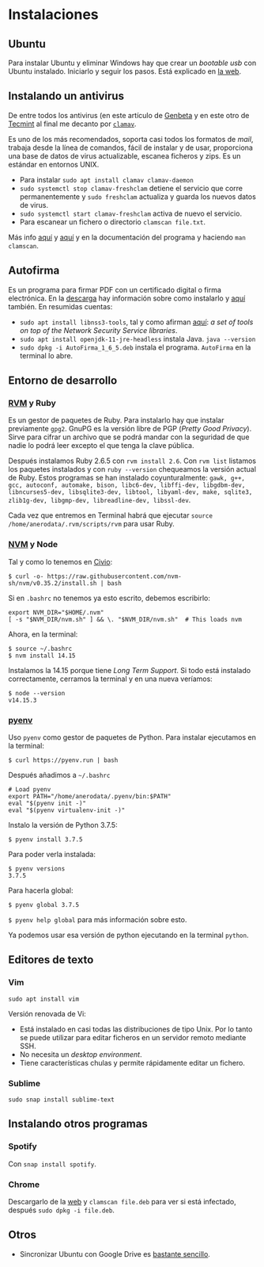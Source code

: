 # Instalaciones

## Ubuntu

Para instalar Ubuntu y eliminar Windows hay que crear un _bootable usb_ con Ubuntu instalado. Iniciarlo y seguir los pasos. Está explicado en [la web](https://ubuntu.com/tutorials/install-ubuntu-desktop#1-overview).

## Instalando un antivirus

De entre todos los antivirus (en este artículo de [Genbeta](https://www.genbeta.com/linux/mejores-soluciones-anti-malware-para-linux) y en este otro de [Tecmint](https://www.tecmint.com/best-antivirus-programs-for-linux/) al final me decanto por [ `clamav`](https://www.clamav.net/documents/installing-clamav).

Es uno de los más recomendados, soporta casi todos los formatos de _mail_, trabaja desde la línea de comandos, fácil de instalar y de usar, proporciona una base de datos de virus actualizable, escanea ficheros y zips. Es un estándar en entornos UNIX.

- Para instalar `sudo apt install clamav clamav-daemon`
- `sudo systemctl stop clamav-freshclam` detiene el servicio que corre permanentemente y `sudo freshclam` actualiza y guarda los nuevos datos de virus.
- `sudo systemctl start clamav-freshclam` activa de nuevo el servicio.
- Para escanear un fichero o directorio `clamscan file.txt`.

Más info [aquí](https://linuxhint.com/install_clamav_ubuntu/) y [aquí](https://computernewage.com/2014/10/07/como-detectar-virus-en-linux-con-clamav/) y en la documentación del programa y haciendo `man clamscan`.

## Autofirma

Es un programa para firmar PDF con un certificado digital o firma electrónica. En la [descarga](https://firmaelectronica.gob.es/Home/Descargas.html) hay información sobre como instalarlo y [aquí](https://www.pcrednet.com/blog/10008-tutoriales/90-instalar-autofirma-en-ubuntu-18-04-y-linux-mint-19) también. En resumidas cuentas:

- `sudo apt install libnss3-tools`, tal y como afirman [aquí](https://packages.debian.org/jessie/libnss3-tools): _a set of tools on top of the Network Security Service libraries_.
- `sudo apt install openjdk-11-jre-headless` instala Java. `java --version`
- `sudo dpkg -i AutoFirma_1_6_5.deb` instala el programa. `AutoFirma` en la terminal lo abre.

## Entorno de desarrollo

### [RVM](https://rvm.io/) y Ruby

Es un gestor de paquetes de Ruby. Para instalarlo hay que instalar previamente `gpg2`. GnuPG es la versión libre de PGP (_Pretty Good Privacy_). Sirve para cifrar un archivo que se podrá mandar con la seguridad de que nadie lo podrá leer excepto el que tenga la clave pública.

Después instalamos Ruby 2.6.5 con `rvm install 2.6`. Con `rvm list` listamos los paquetes instalados y con `ruby --version` chequeamos la versión actual de Ruby. Estos programas se han instalado coyunturalmente: `gawk, g++, gcc, autoconf, automake, bison, libc6-dev, libffi-dev, libgdbm-dev, libncurses5-dev, libsqlite3-dev, libtool, libyaml-dev, make, sqlite3, zlib1g-dev, libgmp-dev, libreadline-dev, libssl-dev`.

Cada vez que entremos en Terminal habrá que ejecutar `source /home/anerodata/.rvm/scripts/rvm` para usar Ruby.

### [NVM](https://github.com/nvm-sh/nvm) y Node

Tal y como lo tenemos en [Civio](https://github.com/civio/infra-management/wiki/Development-environment#python):

```
$ curl -o- https://raw.githubusercontent.com/nvm-sh/nvm/v0.35.2/install.sh | bash
```

Si en `.bashrc` no tenemos ya esto escrito, debemos escribirlo:

```
export NVM_DIR="$HOME/.nvm"
[ -s "$NVM_DIR/nvm.sh" ] && \. "$NVM_DIR/nvm.sh"  # This loads nvm
```

Ahora, en la terminal:

```
$ source ~/.bashrc
$ nvm install 14.15
```

Instalamos la 14.15 porque tiene _Long Term Support_. Si todo está instalado correctamente, cerramos la terminal y en una nueva veríamos:

```
$ node --version
v14.15.3
```

### [pyenv](https://github.com/pyenv/pyenv-installer#installation--update--uninstallation)

Uso `pyenv` como gestor de paquetes de Python. Para instalar ejecutamos en la terminal:

```
$ curl https://pyenv.run | bash
```

Después añadimos a `~/.bashrc`

```
# Load pyenv
export PATH="/home/anerodata/.pyenv/bin:$PATH"
eval "$(pyenv init -)"
eval "$(pyenv virtualenv-init -)"
```

Instalo la versión de Python 3.7.5:

```
$ pyenv install 3.7.5
```

Para poder verla instalada:

```
$ pyenv versions
3.7.5
```

Para hacerla global:

```
$ pyenv global 3.7.5
```

`$ pyenv help global` para más información sobre esto.

Ya podemos usar esa versión de python ejecutando en la terminal `python`.


## Editores de texto

### Vim

`sudo apt install vim`

Versión renovada de Vi:

- Está instalado en casi todas las distribuciones de tipo Unix. Por lo tanto se puede utilizar para editar ficheros en un servidor remoto mediante SSH.
- No necesita un _desktop environment_.
- Tiene características chulas y permite rápidamente editar un fichero.

### Sublime

`sudo snap install sublime-text`

## Instalando otros programas

### Spotify

Con `snap install spotify`.

### Chrome

Descargarlo de la [web](https://www.google.com/intl/es/chrome/) y `clamscan file.deb` para ver si está infectado, después `sudo dpkg -i file.deb`.

## Otros

- Sincronizar Ubuntu con Google Drive es [bastante sencillo](https://cambiatealinux.com/instalar-google-drive-en-ubuntu).
